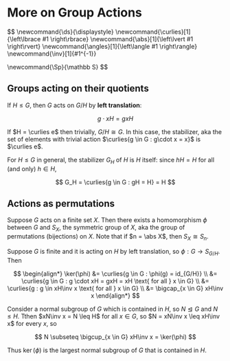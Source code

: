 # More on Group Actions

$$
\newcommand{\ds}{\displaystyle}
\newcommand{\curlies}[1]{\left\lbrace #1 \right\rbrace}
\newcommand{\abs}[1]{\left\lvert #1 \right\rvert}
\newcommand{\angles}[1]{\left\langle #1 \right\rangle}
\newcommand{\inv}[1]{#1^{-1}}

\newcommand{\Sp}{\mathbb S}
$$

## Groups acting on their quotients

If $H \leq G$, then $G$ acts on $G/H$ by **left translation**:

$$
g \cdot xH = gxH
$$

If $H = \curlies e$ then trivially, $G/H \cong G$. In this case, the stabilizer, aka the set of elements with trivial action $\curlies{g \in G : g\cdot x = x}$ is $\curlies e$.

For $H \leq G$ in general, the stabilizer $G_H$ of $H$ is $H$ itself: since $hH = H$ for all (and only) $h \in H$,

$$
G_H = \curlies{g \in G : gH = H} = H
$$


## Actions as permutations

Suppose $G$ acts on a finite set $X$. Then there exists a homomorphism $\phi$ between $G$ and $S_X$, the symmetric group of $X$, aka the group of permutations (bijections) on $X$. Note that if $n = \abs X$, then $S_X \cong S_n$.

Suppose $G$ is finite and it is acting on $H$ by left translation, so $\phi : G \to S_{G/H}$. Then

$$
\begin{align*}
\ker(\phi) &= \curlies{g \in G : \phi(g) = id_{G/H}} \\
&= \curlies{g \in G : g \cdot xH = gxH = xH \text{ for all } x \in G} \\
&= \curlies{g : g \in xH\inv x \text{ for all } x \in G} \\
&= \bigcap_{x \in G} xH\inv x
\end{align*}
$$

Consider a normal subgroup of $G$ which is contained in $H$, so $N \trianglelefteq G$ and $N \leq H$. Tthen $xN\inv x = N \leq H$ for all $x \in G$, so $N = xN\inv x \leq xH\inv x$ for every $x$, so

$$
N \subseteq \bigcup_{x \in G} xH\inv x = \ker(\phi)
$$

Thus $\ker(\phi)$ is the largest normal subgroup of $G$ that is contained in $H$.
